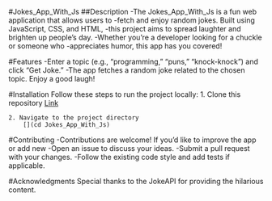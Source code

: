 #Jokes_App_With_Js
##Description
-The Jokes_App_With_Js is a fun web application that allows users to -fetch and enjoy random jokes. Built using JavaScript, CSS, and HTML, -this project aims to spread laughter and brighten up people’s day. -Whether you’re a developer looking for a chuckle or someone who -appreciates humor, this app has you covered!

#Features
-Enter a topic (e.g., “programming,” “puns,” “knock-knock”) and click “Get Joke.”
-The app fetches a random joke related to the chosen topic.
 Enjoy a good laugh!

#Installation
Follow these steps to run the project locally:
    1. Clone this repository
        [Link](https://github.com/Ak-Rakib/Jokes_App_With_Js.git)

    2. Navigate to the project directory
        [](cd Jokes_App_With_Js)


#Contributing
-Contributions are welcome! If you’d like to improve the app or add new 
-Open an issue to discuss your ideas.
-Submit a pull request with your changes.
-Follow the existing code style and add tests if applicable.

#Acknowledgments
Special thanks to the JokeAPI for providing the hilarious content.